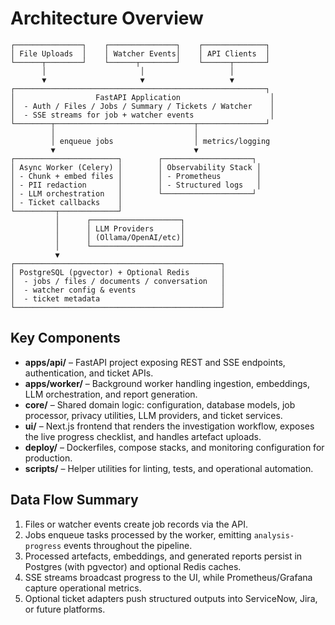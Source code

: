 # Architecture Overview

```
┌───────────────┐    ┌───────────────┐    ┌──────────────┐
│ File Uploads  │    │ Watcher Events│    │ API Clients  │
└──────┬────────┘    └──────┬────────┘    └──────┬───────┘
       │                     │                   │
       ▼                     ▼                   ▼
┌────────────────────────────────────────────────────────┐
│                  FastAPI Application                    │
│  - Auth / Files / Jobs / Summary / Tickets / Watcher    │
│  - SSE streams for job + watcher events                 │
└────────┬───────────────────────────────┬───────────────┘
         │                               │
         │ enqueue jobs                  │ metrics/logging
         ▼                               ▼
┌───────────────────────┐        ┌────────────────────┐
│ Async Worker (Celery) │        │ Observability Stack │
│ - Chunk + embed files │        │ - Prometheus        │
│ - PII redaction       │        │ - Structured logs   │
│ - LLM orchestration   │        └────────────────────┘
│ - Ticket callbacks    │
└─────────┬─────────────┘
          │      ┌────────────────────┐
          │      │ LLM Providers      │
          │      │ (Ollama/OpenAI/etc)│
          │      └────────────────────┘
          ▼
┌──────────────────────────────────────────────┐
│ PostgreSQL (pgvector) + Optional Redis       │
│  - jobs / files / documents / conversation   │
│  - watcher config & events                   │
│  - ticket metadata                           │
└──────────────────────────────────────────────┘
```

## Key Components

- **apps/api/** – FastAPI project exposing REST and SSE endpoints, authentication, and ticket APIs.
- **apps/worker/** – Background worker handling ingestion, embeddings, LLM orchestration, and report generation.
- **core/** – Shared domain logic: configuration, database models, job processor, privacy utilities, LLM providers, and ticket services.
- **ui/** – Next.js frontend that renders the investigation workflow, exposes the live progress checklist, and handles artefact uploads.
- **deploy/** – Dockerfiles, compose stacks, and monitoring configuration for production.
- **scripts/** – Helper utilities for linting, tests, and operational automation.

## Data Flow Summary

1. Files or watcher events create job records via the API.
2. Jobs enqueue tasks processed by the worker, emitting `analysis-progress` events throughout the pipeline.
3. Processed artefacts, embeddings, and generated reports persist in Postgres (with pgvector) and optional Redis caches.
4. SSE streams broadcast progress to the UI, while Prometheus/Grafana capture operational metrics.
5. Optional ticket adapters push structured outputs into ServiceNow, Jira, or future platforms.
